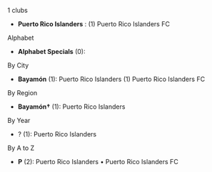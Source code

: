 1 clubs

- **Puerto Rico Islanders** : (1) Puerto Rico Islanders FC




Alphabet

- **Alphabet Specials** (0): 




By City

- **Bayamón** (1): Puerto Rico Islanders  (1) Puerto Rico Islanders FC




By Region

- **Bayamón†** (1):   Puerto Rico Islanders




By Year

- ? (1):   Puerto Rico Islanders






By A to Z

- **P** (2): Puerto Rico Islanders • Puerto Rico Islanders FC




